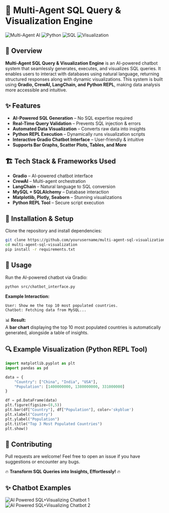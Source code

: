 # 🚀 Multi-Agent SQL Query & Visualization Engine

![Multi-Agent AI](https://img.shields.io/badge/Multi--Agent-AI-blue.svg) ![Python](https://img.shields.io/badge/Python-3.8+-yellow.svg) ![SQL](https://img.shields.io/badge/SQL-MySQL-red.svg) ![Visualization](https://img.shields.io/badge/Visualization-Plotly%2FMatplotlib-green.svg)

## 🎯 Overview
**Multi-Agent SQL Query & Visualization Engine** is an AI-powered chatbot system that seamlessly generates, executes, and visualizes SQL queries. It enables users to interact with databases using natural language, returning structured responses along with dynamic visualizations. This system is built using **Gradio, CrewAI, LangChain, and Python REPL**, making data analysis more accessible and intuitive.

## ✨ Features
- **AI-Powered SQL Generation** – No SQL expertise required
- **Real-Time Query Validation** – Prevents SQL injection & errors
- **Automated Data Visualization** – Converts raw data into insights
- **Python REPL Execution** – Dynamically runs visualization scripts
- **Interactive Gradio Chatbot Interface** – User-friendly & intuitive
- **Supports Bar Graphs, Scatter Plots, Tables, and More**

## 🏗 Tech Stack & Frameworks Used
- **Gradio** – AI-powered chatbot interface
- **CrewAI** – Multi-agent orchestration
- **LangChain** – Natural language to SQL conversion
- **MySQL + SQLAlchemy** – Database interaction
- **Matplotlib, Plotly, Seaborn** – Stunning visualizations
- **Python REPL Tool** – Secure script execution

## 🔧 Installation & Setup
Clone the repository and install dependencies:
```bash
git clone https://github.com/yourusername/multi-agent-sql-visualization.git
cd multi-agent-sql-visualization
pip install -r requirements.txt
```

## 🚀 Usage
Run the AI-powered chatbot via Gradio:
```bash
python src/chatbot_interface.py
```

**Example Interaction:**
```bash
User: Show me the top 10 most populated countries.
Chatbot: Fetching data from MySQL...
```

📊 **Result:**  
A **bar chart** displaying the top 10 most populated countries is automatically generated, alongside a table of insights.

## 🔍 Example Visualization (Python REPL Tool)
```python
import matplotlib.pyplot as plt
import pandas as pd

data = {
    "Country": ["China", "India", "USA"],
    "Population": [1400000000, 1380000000, 331000000]
}

df = pd.DataFrame(data)
plt.figure(figsize=(8,5))
plt.bar(df["Country"], df["Population"], color='skyblue')
plt.xlabel("Country")
plt.ylabel("Population")
plt.title("Top 3 Most Populated Countries")
plt.show()
```

## 🙌 Contributing
Pull requests are welcome! Feel free to open an issue if you have suggestions or encounter any bugs.

🔥 **Transform SQL Queries into Insights, Effortlessly!** 🔥

## ✨ Chatbot Examples

![AI Powered SQL+Visualizing Chatbot 1](https://github.com/user-attachments/assets/0912a268-dcc7-42ad-a01f-62785ffb2eb5)
![AI Powered SQL+Visualizing Chatbot 2](https://github.com/user-attachments/assets/5758a778-f905-41b5-a68c-5abb108b3277)



